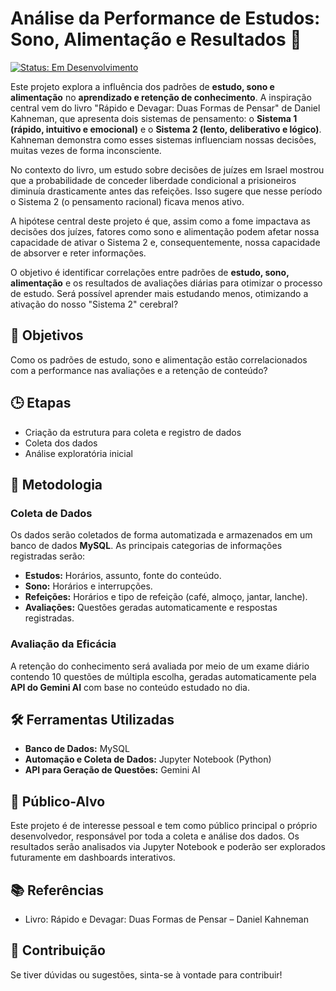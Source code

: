 # Análise da Performance de Estudos: Sono, Alimentação e Resultados 🚀

[![Status: Em Desenvolvimento](https://img.shields.io/badge/Status-Em%20Desenvolvimento-yellow)](https://shields.io)

Este projeto explora a influência dos padrões de **estudo, sono e alimentação** no **aprendizado e retenção de conhecimento**. A inspiração central vem do livro "Rápido e Devagar: Duas Formas de Pensar" de Daniel Kahneman, que apresenta dois sistemas de pensamento: o **Sistema 1 (rápido, intuitivo e emocional)** e o **Sistema 2 (lento, deliberativo e lógico)**. Kahneman demonstra como esses sistemas influenciam nossas decisões, muitas vezes de forma inconsciente.

No contexto do livro, um estudo sobre decisões de juízes em Israel mostrou que a probabilidade de conceder liberdade condicional a prisioneiros diminuía drasticamente antes das refeições. Isso sugere que nesse período o Sistema 2 (o pensamento racional) ficava menos ativo.

A hipótese central deste projeto é que, assim como a fome impactava as decisões dos juízes, fatores como sono e alimentação podem afetar nossa capacidade de ativar o Sistema 2 e, consequentemente, nossa capacidade de absorver e reter informações.

O objetivo é identificar correlações entre padrões de **estudo, sono, alimentação** e os resultados de avaliações diárias para otimizar o processo de estudo. Será possível aprender mais estudando menos, otimizando a ativação do nosso "Sistema 2" cerebral?

## 🎯 Objetivos

Como os padrões de estudo, sono e alimentação estão correlacionados com a performance nas avaliações e a retenção de conteúdo?

## 🕒 Etapas

*   Criação da estrutura para coleta e registro de dados
*   Coleta dos dados
*   Análise exploratória inicial

## 📝 Metodologia

### Coleta de Dados

Os dados serão coletados de forma automatizada e armazenados em um banco de dados **MySQL**. As principais categorias de informações registradas serão:

*   **Estudos:** Horários, assunto, fonte do conteúdo.
*   **Sono:** Horários e interrupções.
*   **Refeições:** Horários e tipo de refeição (café, almoço, jantar, lanche).
*   **Avaliações:** Questões geradas automaticamente e respostas registradas.

### Avaliação da Eficácia

A retenção do conhecimento será avaliada por meio de um exame diário contendo 10 questões de múltipla escolha, geradas automaticamente pela **API do Gemini AI** com base no conteúdo estudado no dia.

## 🛠️ Ferramentas Utilizadas

*   **Banco de Dados:** MySQL
*   **Automação e Coleta de Dados:** Jupyter Notebook (Python)
*   **API para Geração de Questões:** Gemini AI

## 🎯 Público-Alvo

Este projeto é de interesse pessoal e tem como público principal o próprio desenvolvedor, responsável por toda a coleta e análise dos dados. Os resultados serão analisados via Jupyter Notebook e poderão ser explorados futuramente em dashboards interativos.

## 📚 Referências

*   Livro: Rápido e Devagar: Duas Formas de Pensar – Daniel Kahneman

## 🤝 Contribuição

Se tiver dúvidas ou sugestões, sinta-se à vontade para contribuir!
